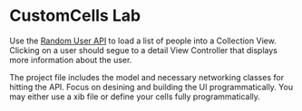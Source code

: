 # CustomCells Lab


Use the [Random User API](https://randomuser.me/) to load a list of people into a Collection View.  Clicking on a user should segue to a detail View Controller that displays more information about the user.

The project file includes the model and necessary networking classes for hitting the API.  Focus on desining and building the UI programmatically.  You may either use a xib file or define your cells fully programmatically.
